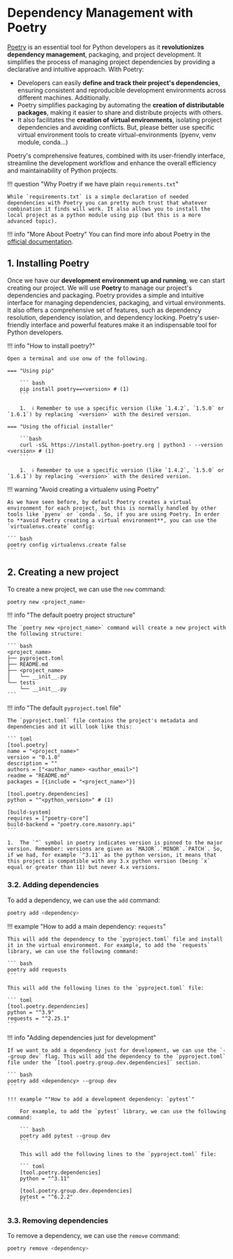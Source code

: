 # Dependency Management with Poetry

[Poetry](https://python-poetry.org/) is an essential tool for Python developers as it **revolutionizes dependency management**, packaging, and project development. It simplifies the process of managing project dependencies by providing a declarative and intuitive approach. With Poetry: 

- Developers can easily **define and track their project's dependencies**, ensuring consistent and reproducible development environments across different machines. Additionally.
- Poetry simplifies packaging by automating the **creation of distributable packages**, making it easier to share and distribute projects with others.
- It also facilitates the **creation of virtual environments**, isolating project dependencies and avoiding conflicts. But, please better use specific virtual environment tools to create virtual-environments (pyenv, venv module, conda...)

Poetry's comprehensive features, combined with its user-friendly interface, streamline the development workflow and enhance the overall efficiency and maintainability of Python projects.

!!! question "Why Poetry if we have plain `requirements.txt`"

    While `requirements.txt` is a simple declaration of needed dependencies with Poetry you can pretty much trust that whatever combination it finds will work. It also allows you to install the local project as a python module using pip (but this is a more advanced topic).

!!! info "More About Poetry"
    You can find more info about Poetry in the [official documentation](https://python-poetry.org/).

## 1. Installing Poetry

Once we have our **development environment up and running**, we can start creating our project. We will use **Poetry** to manage our project's dependencies and packaging. Poetry provides a simple and intuitive interface for managing dependencies, packaging, and virtual environments. It also offers a comprehensive set of features, such as dependency resolution, dependency isolation, and dependency locking. Poetry's user-friendly interface and powerful features make it an indispensable tool for Python developers.

!!! info "How to install poetry?"

    Open a terminal and use onw of the following.

    === "Using pip"

        ``` bash
        pip install poetry==<version> # (1)
        ```

        1.  ℹ️ Remember to use a specific version (like `1.4.2`, `1.5.0` or `1.6.1`) by replacing `<version>` with the desired version.
    
    === "Using the official installer"

        ```bash
        curl -sSL https://install.python-poetry.org | python3 - --version <version> # (1)
        ```

        1.  ℹ️ Remember to use a specific version (like `1.4.2`, `1.5.0` or `1.6.1`) by replacing `<version>` with the desired version.

!!! warning "Avoid creating a virtualenv using Poetry"

    As we have seen before, by default Poetry creates a virtual environment for each project, but this is normally handled by other tools like `pyenv` or `conda`. So, if you are using Poetry. In order to **avoid Poetry creating a virtual environment**, you can use the `virtualenvs.create` config:

    ``` bash
    poetry config virtualenvs.create false
    ```

## 2. Creating a new project

To create a new project, we can use the `new` command:

``` bash
poetry new <project_name>
```

!!! info "The default poetry project structure"

    The `poetry new <project_name>` command will create a new project with the following structure:

    ``` bash
    <project_name>
    ├── pyproject.toml
    ├── README.md
    ├── <project_name>
    │   └── __init__.py
    └── tests
        └── __init__.py
    ```

!!! info "The default `pyproject.toml` file"

    The `pyproject.toml` file contains the project's metadata and dependencies and it will look like this:

    ``` toml
    [tool.poetry]
    name = "<project_name>"
    version = "0.1.0"
    description = ""
    authors = ["<author_name> <author_email>"]
    readme = "README.md"
    packages = [{include = "<project_name>"}]

    [tool.poetry.dependencies]
    python = "^<python_version>" # (1)

    [build-system]
    requires = ["poetry-core"]
    build-backend = "poetry.core.masonry.api"
    ```

    1.  The `^` symbol in poetry indicates version is pinned to the major version. Remember: versions are given as `MAJOR`.`MINOR`.`PATCH`. So, if we had, for example `^3.11` as the python version, it means that this project is compatible with any 3.x python version (being `x` equal or greater than 11) but never 4.x versions.


### 3.2. Adding dependencies

To add a dependency, we can use the `add` command:

``` bash
poetry add <dependency>
```

!!! example "How to add a main dependency: `requests`"

    This will add the dependency to the `pyproject.toml` file and install it in the virtual environment. For example, to add the `requests` library, we can use the following command:

    ``` bash
    poetry add requests
    ```

    This will add the following lines to the `pyproject.toml` file:

    ``` toml
    [tool.poetry.dependencies]
    python = "^3.9"
    requests = "^2.25.1"
    ```

!!! info "Adding dependencies just for development"

    If we want to add a dependency just for development, we can use the `--group dev` flag. This will add the dependency to the `pyproject.toml` file under the `[tool.poetry.group.dev.dependencies]` section.

    ``` bash
    poetry add <dependency> --group dev
    ```

    !!! example ""How to add a development dependency: `pytest`"

        For example, to add the `pytest` library, we can use the following command:

        ``` bash
        poetry add pytest --group dev
        ```

        This will add the following lines to the `pyproject.toml` file:

        ``` toml
        [tool.poetry.dependencies]
        python = "^3.11"

        [tool.poetry.group.dev.dependencies]
        pytest = "^6.2.2"
        ```

### 3.3. Removing dependencies

To remove a dependency, we can use the `remove` command:

``` bash
poetry remove <dependency>
```
